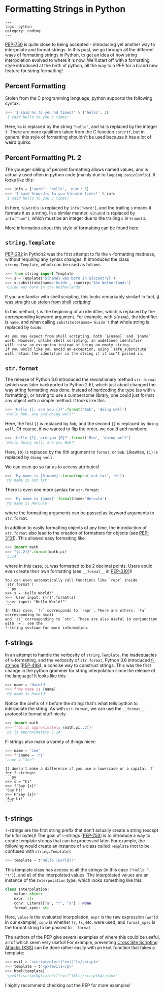 # Formatting Strings in Python

```{post} March 18, 2025
---
tags: python
category: coding
---
```

[PEP-750](https://peps.python.org/pep-0750/) is quite close to being accepted - introducing yet
another way to interpolate and format strings. In this post,
we go through all the different ways of formatting strings in
Python, to get an idea of how string interpolation evolved to
where it is now. We'll start off with a formatting style
introduced at the birth of python, all the way to a PEP
for a brand new feature for string formatting!

## Percent Formatting
Stolen from the C programming language, python supports the following
syntax:
```py
>>> 'I said %s to you %d times!' % ('hello', 3)
'I said hello to you 3 times!'
```
Here, `%s` is replaced by the string `"hello"`, and `%d` is replaced
by the integer `3`. There are more qualifiers taken from the C
function `sprintf`, but in general this style of formatting
shouldn't be used because it has a lot of weird quirks.

## Percent Formatting Pt. 2
The younger sibling of percent formatting allows named values,
and is actually used often in python code (mainly due to `logging.basicConfig`).
It looks like this:

```py
>>> info = {'word': 'hello', 'num': 3}
>>> 'I said %(word)s to you %(num)d times!' % info
'I said hello to you 3 times!'
```
In here, `%(word)s` is replaced by `info["word"]`, and the trailing `s` means
it formats it as a string. In a similar manner, `%(num)d` is replaced
by `info["num"]`, which must be an integer due to the trailing `d` in `%(num)d`.

More information about this style of formatting can be found [here](https://docs.python.org/3/library/stdtypes.html#old-string-formatting)


## `string.Template`
[PEP-292](https://peps.python.org/pep-0292/) in Python2 was the first attempt to fix the
`%`-formatting madness, without requiring any syntax changes. It introduced
the class `string.Template`, which can be used as follows
```py
>>> from string import Template
>>> s = Template('${name} was born in ${country}')
>>> s.substitute(name='Guido', country='the Netherlands')
'Guido was born in the Netherlands'
```
If you are familar with shell scripting, this looks remarkably similar!
In fact, [it was straight up stolen from shell scripting](https://peps.python.org/pep-0292/#why-and-braces)!

In this method, `$` is the beginning of an identifier, which is replaced
by the corresponding keyword argument. For example, with `${name}`,
the identifier is `name`, and when calling `substitute(name='Guido')`
that whole string is replaced by `Guido`.

```{note}
As you may expect from shell scripting, both `${name}` and `$name`
work. However, unlike shell scripting, an undefined identifier
will raise an exception instead of being an empty string.
If you would like you avoid an exception, using `safe_substitute`
will retain the identifier in the string if it isn't passed in.
```

## `str.format`
The release of Python 3.0 introduced the revolutionary method `str.format` (which
was later backported to Python 2.6), which just about changed the way string formatting
was done. Instead of hardcoding the type (as with `%` formatting), or having to use
a cumbersome library, one could just format any object with a simple method. It looks
like this:

```py
>>> 'Hello {}, are you {}?'.format('Bob', 'doing well')
'Hello Bob, are you doing well?'
```
Here, the first `{}` is replaced by `Bob`, and the second `{}` is replaced
by `doing well`. Of course, if we wanted to flip the order, we could
add numbers:

```py
>>> 'Hello {1}, are you {0}?'.format('Bob', 'doing well')
'Hello doing well, are you Bob?'
```
Here, `{0}` is replaced by the 0th argument to `format`, or `Bob`. Likewise, `{1}`
is replaced by `doing well`.

We can even go so far as to access attributes!
```py
>>> 'My name is {0.name}'.format(open('out.txt', 'w'))
'My name is out.txt'
```
There is even one more syntax for `str.format`:

```py
>>> 'My name is {name}'.format(name='Hercule')
'My name is Hercule'
```
where the formatting arguments can be passed as keyword arguments to `str.format`.

In addition to easily formatting objects of any time, the introduction of `str.format`
also lead to the creation of formatters for objects (see [PEP-3101](https://peps.python.org/pep-3101/)).
This allowed easy formatting like
```py
>>> import math
>>> "{:.2f}".format(math.pi)
'3.14'
```
where in this case, `pi` was formatted to be 2 decimal points. Users could even create
their own formatting (see `__format__` in [PEP-3101](https://peps.python.org/pep-3101/))!

````{tip}
You can even automatically call functions like `repr` inside `str.format`!
```py
>>> s = 'Hello World!'
>>> 'User input: {!r}'.format(s)
'user input: "Hello World!"'
```
In this case, `!r` corresponds to `repr`. There are others: `!a` corresponding to ascii
and `!s` corresponding to `str`. These are also useful in conjunction with `=`: see the
f-string section for more information.
````


## f-strings
In an attempt to handle the verbosity of `string.Template`, the inadequacies of `%`-formatting,
and the verbosity of `str.format`, Python 3.6 introduced [f-strings](https://docs.python.org/3/tutorial/inputoutput.html#formatted-string-literals)
([PEP-498](https://peps.python.org/pep-0498/)),
a concise way to construct strings. This was the first change in the python grammer for string
interpolation since the release of the language! It looks like this:

```py
>>> name = 'Harold'
>>> f'My name is {name}'
'My name is Harold'
```
Notice the prefix of `f` before the string: that's what tells python to interpolate the string.
As with `str.format`, we can use the `__format__` protocol to format stuff nicely:
```py
>>> import math
>>> f'pi is approximately {math.pi:.2f}'
'pi is approximately 3.14'
```
F-strings also make a variety of things nicer:
```py
>>> name = 'Joe'
>>> f'{name = !r}'
'name = "Joe"'
```

````{tip}
It doesn't make a difference if you use a lowercase or a capital `f` for f-strings!
```py
>>> s = "hi"
>>> f'Say {s}!'
'Say hi!'
>>> F'Say {s}!'
'Say hi!'
```
````

## t-strings
`t`-strings are the first string prefix that don't actually create a string (except for `b`
for bytes)! The goal of `t`-strings ([PEP-750](https://peps.python.org/pep-0750/)) is to
introduce a way to create template strings that can be processed later.
For example, the following would create an instance of a class called `Template`
(not to be confused with `string.Template`):

```py
>>> template = t"Hello {world}!"
```
This template class has access to all the strings (in this case `("Hello ", "!")`),
and all of the interpolated values. The interpolated values
are an instance of the `Interpolation` type, which looks something like this:

```py
class Interpolation:
    value: object
    expr: str
    conv: Literal["a", "r", "s"] | None
    format_spec: str
```
Here, `value` is the evaluated interpolation, `expr` is the raw expression (`world` in our example),
`conv` is whether `!r`, `!s`, etc. were used, and `format_spec` is the format string
to be passed to `__format__`.

The authors of the PEP give several examples of where this could be useful, all of which seem
very useful! For example, preventing [Cross Site Scripting Attacks (XSS)](https://en.wikipedia.org/wiki/Cross-site_scripting)
can be done rather easily with an `html` function that takes a template:

```py
>>> evil = '<script>alert("evil")</script>'
>>> template = t'<p>{evil}</p>'
>>> html(template)
'<p>&lt;script&gt;alert("evil")&lt;/script&gt;</p>'
```

I highly recommend checking out the PEP for more examples!
